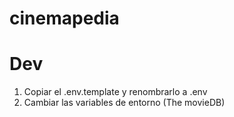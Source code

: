 # cinemapedia

# Dev

1. Copiar el .env.template y renombrarlo a .env
2. Cambiar las variables de entorno (The movieDB)